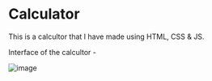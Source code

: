 # Calculator

This is a calcultor that I have made using HTML, CSS & JS.

Interface of the calcultor -

![image](https://user-images.githubusercontent.com/109027067/228216470-881a5c46-c214-499b-a555-f78fe8c4d146.png)
